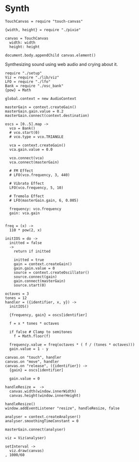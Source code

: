 Synth
=====

    TouchCanvas = require "touch-canvas"

    {width, height} = require "./pixie"

    canvas = TouchCanvas
      width: width
      height: height

    document.body.appendChild canvas.element()

Synthesizing sound using web audio and crying about it.

    require "./setup"
    Viz = require "./lib/viz"
    LFO = require "./lfo"
    Bank = require "./osc_bank"
    {pow} = Math

    global.context = new AudioContext

    masterGain = context.createGain()
    masterGain.gain.value = 0.2
    masterGain.connect(context.destination)

    oscs = [0..5].map ->
      vco = Bank()
      # vco.start(0)
      # vco.type = vco.TRIANGLE

      vca = context.createGain()
      vca.gain.value = 0.0

      vco.connect(vca)
      vca.connect(masterGain)

      # FM Effect
      # LFO(vco.frequency, 3, 440)
      
      # Vibrato Effect
      LFO(vco.frequency, 5, 10)

      # Tremolo Effect
      # LFO(masterGain.gain, 6, 0.005)

      frequency: vco.frequency
      gain: vca.gain


    freq = (x) ->
      110 * pow(2, x)

    initIOS = do ->
      initted = false
      ->
        return if initted

        initted = true
        gain = context.createGain()
        gain.gain.value = 0
        source = context.createOscillator()
        source.connect(gain)
        gain.connect(masterGain)
        source.start(0)

    octaves = 3
    tones = 12
    handler = ({identifier, x, y}) ->
      initIOS()

      {frequency, gain} = oscs[identifier]
      
      f = x * tones * octaves

      if false # Clamp to semitones
        f = Math.floor(f)

      frequency.value = freq(octaves * ( f / (tones * octaves)))
      gain.value = 1 - y

    canvas.on "touch", handler
    canvas.on "move", handler
    canvas.on "release", ({identifier}) ->
      {gain} = oscs[identifier]

      gain.value = 0

    handleResize =  ->
      canvas.width(window.innerWidth)
      canvas.height(window.innerHeight)

    handleResize()
    window.addEventListener "resize", handleResize, false

    analyser = context.createAnalyser()
    analyser.smoothingTimeConstant = 0

    masterGain.connect(analyser)

    viz = Viz(analyser)

    setInterval ->
      viz.draw(canvas)
    , 1000/60
